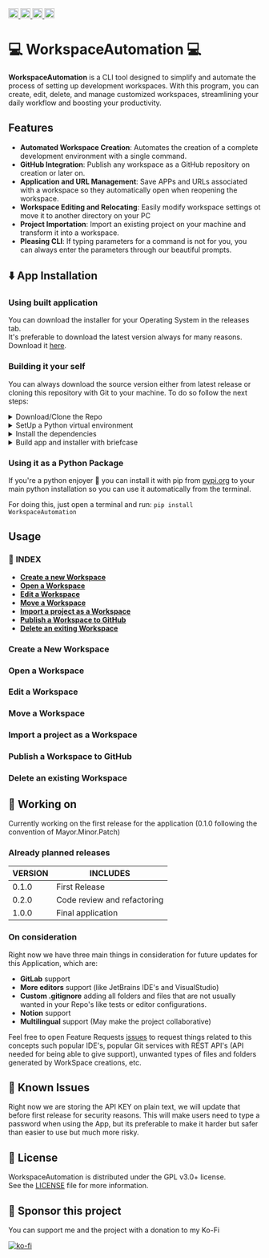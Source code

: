 
<div>
  <a href="https://github.com/Dtar380/WorkspaceAutomation/releases/latest">
    <img src="https://custom-icon-badges.demolab.com/github/downloads/Dtar380/WorkspaceAutomation/total?style=for-the-badge&logoColor=white&logo=download&color=0ae63d" height="20">
  </a>
  <a href="https://github.com/Dtar380/WorkspaceAutomation/issues">
    <img src="https://custom-icon-badges.demolab.com/github/issues-raw/Dtar380/WorkspaceAutomation?style=for-the-badge&color=0ae63d&logo=issue" height="20">
  </a>
  <a href="https://github.com/Dtar380/WorkspaceAutomation/blob/main/LICENSE">
    <img src="https://custom-icon-badges.demolab.com/github/license/Dtar380/WorkspaceAutomation?style=for-the-badge&color=0ae63d&logo=law" height="20">
  </a>
  <a href="https://github.com/Dtar380/WorkspaceAutomation">
    <img src="https://custom-icon-badges.demolab.com/github/stars/Dtar380/WorkspaceAutomation?style=for-the-badge&logo=star&logoColor=white&color=0ae63d" height="20">
  </a>
</div>

# :computer: WorkspaceAutomation :computer:

**WorkspaceAutomation** is a CLI tool designed to simplify and automate the process of setting up development workspaces. With this program, you can create, edit, delete, and manage customized workspaces, streamlining your daily workflow and boosting your productivity.

## Features

- **Automated Workspace Creation**: Automates the creation of a complete development environment with a single command.
- **GitHub Integration**: Publish any workspace as a GitHub repository on creation or later on.
- **Application and URL Management**: Save APPs and URLs associated with a workspace so they automatically open when reopening the workspace.
- **Workspace Editing and Relocating**: Easily modify workspace settings ot move it to another directory on your PC
- **Project Importation**: Import an existing project on your machine and transform it into a workspace.
- **Pleasing CLI**: If typing parameters for a command is not for you, you can always enter the parameters through our beautiful prompts.

## :arrow_down: App Installation

### Using built application
You can download the installer for your Operating System in the releases tab.<br>
It's preferable to download the latest version always for many reasons. Download it [here](https://github.com/Dtar380/WorkspaceAutomation/releases/latest).

### Building it your self
You can always download the source version either from latest release or cloning this repository with Git to your machine.
To do so follow the next steps:

<details>
<summary>Download/Clone the Repo</summary>
</details>

<details>
<summary>SetUp a Python virtual environment</summary>
</details>

<details>
<summary>Install the dependencies</summary>
</details>

<details>
<summary>Build app and installer with briefcase</summary>
</details>

### Using it as a Python Package
If you're a python enjoyer 🗿 you can install it with pip from [pypi.org](https://pypi.org/project/WorkspaceAutomation) to your main python installation so you can use it automatically from the terminal.

For doing this, just open a terminal and run:
`pip install WorkspaceAutomation`

## Usage

### :bookmark_tabs: **INDEX**
- [**Create a new Workspace**](#create-a-new-workspace)
- [**Open a Workspace**](#open-a-workspace)
- [**Edit a Workspace**](#edit-a-workspace)
- [**Move a Workspace**](#move-a-workspace)
- [**Import a project as a Workspace**](#import-a-project-as-a-workspace)
- [**Publish a Workspace to GitHub**](#publish-a-workspace-to-github)
- [**Delete an exiting Workspace**](#delete-an-existing-workspace)

### Create a New Workspace

### Open a Workspace

### Edit a Workspace

### Move a Workspace

### Import a project as a Workspace

### Publish a Workspace to GitHub

### Delete an existing Workspace

## :memo: Working on
Currently working on the first release for the application (0.1.0 following the convention of Mayor.Minor.Patch)

### Already planned releases

| VERSION | INCLUDES                    |
|---------|-----------------------------|
|  0.1.0  | First Release               |
|  0.2.0  | Code review and refactoring |
|  1.0.0  | Final application           |

### On consideration
Right now we have three main things in consideration for future updates for this Application, which are:

- **GitLab** support
- **More editors** support (like JetBrains IDE's and VisualStudio)
- **Custom .gitignore** adding all folders and files that are not usually wanted in your Repo's like tests or editor configurations.
- **Notion** support
- **Multilingual** support (May make the project collaborative)

Feel free to open Feature Requests [issues](https://github.com/Dtar380/WorkspaceAutomation/issues/new/choose) to request things related to this concepts such popular IDE's, popular Git services with REST API's (API needed for being able to give support), unwanted types of files and folders generated by WorkSpace creations, etc.

## :open_file_folder: Known Issues
Right now we are storing the API KEY on plain text, we will update that before first release for security reasons. This will make users need to type a password when using the App, but its preferable to make it harder but safer than easier to use but much more risky.

## :scroll: License
WorkspaceAutomation is distributed under the GPL v3.0+ license.<br>
See the [LICENSE](LICENSE) file for more information.

## :money_with_wings: Sponsor this project
You can support me and the project with a donation to my Ko-Fi<br>

[![ko-fi](https://ko-fi.com/img/githubbutton_sm.svg)](https://ko-fi.com/H2H4TBMEZ)
